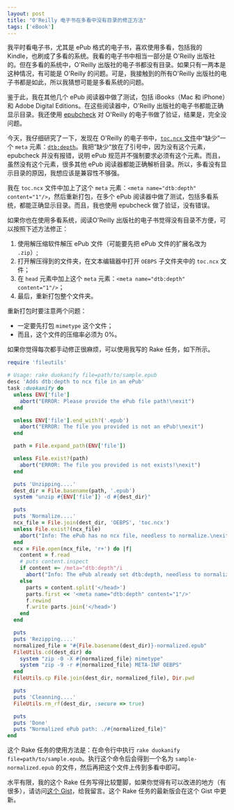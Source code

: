 ```yaml
---
layout: post
title: "O'Reilly 电子书在多看中没有目录的修正方法"
tags: ['eBook']
---
```


我平时看电子书，尤其是 ePub 格式的电子书，喜欢使用多看，包括我的 Kindle，也刷成了多看的系统。我看的电子书中相当一部分是 O'Reilly 出版社的。但在多看的系统中，O'Reilly 出版社的电子书都没有目录。如果只有一两本是这种情况，有可能是 O'Reilly 的问题。可是，我接触到的所有O'Reilly 出版社的电子书都是如此，所以我猜想可能是多看系统的问题。

鉴于此，我在其他几个 ePub 阅读器中做了测试，包括 iBooks（Mac 和 iPhone）和 Adobe Digital Editions。在这些阅读器中，O'Reilly 出版社的电子书都能正确显示目录。我还使用 [epubcheck](https://github.com/idpf/epubcheck) 对 O'Reilly 的电子书做了验证，结果是，完全没问题。

今天，我仔细研究了一下，发现在 O'Reilly 的电子书中，[`toc.ncx` 文件](http://www.idpf.org/epub/20/spec/OPF_2.0.1_draft.htm#Section2.4.1)中“缺少”一个 `meta` 元素：[`dtb:depth`](http://www.niso.org/workrooms/daisy/Z39-86-2005.html#li_406)。我把”缺少“放在了引号中，因为没有这个元素，epubcheck 并没有报错，说明 ePub 规范并不强制要求必须有这个元素。而且，虽然没有这个元素，很多其他 ePub 阅读器都能正确解析目录。所以，多看没有显示目录的原因，我想应该是兼容性不够强。

我在 `toc.ncx` 文件中加上了这个 `meta` 元素：`<meta name="dtb:depth" content="1"/>`，然后重新打包，在多个 ePub 阅读器中做了测试，包括多看系统，都能正确显示目录。而且，我也使用 epubcheck 做了验证，没有错误。

如果你也在使用多看系统，阅读O'Reilly 出版社的电子书觉得没有目录不方便，可以按照下述方法修正：

1. 使用解压缩软件解压 ePub 文件（可能要先把 ePub 文件的扩展名改为 `.zip`）;
2. 打开解压得到的文件夹，在文本编辑器中打开 `OEBPS` 子文件夹中的 `toc.ncx` 文件；
3. 在 `head` 元素中加上这个 `meta` 元素：`<meta name="dtb:depth" content="1"/>`；
4. 最后，重新打包整个文件夹。

重新打包时要注意两个问题：

- 一定要先打包 `mimetype` 这个文件；
- 而且，这个文件的压缩率必须为 0%。

如果你觉得每次都手动修正很麻烦，可以使用我写的 Rake 任务，如下所示。

```ruby
require 'fileutils'

# Usage: rake duokanify file=path/to/sample.epub
desc 'Adds dtb:depth to ncx file in an ePub'
task :duokanify do
  unless ENV['file']
    abort("ERROR: Please provide the ePub file path!\nexit")
  end

  unless ENV['file'].end_with?('.epub')
    abort("ERROR: The file you provided is not an ePub!\nexit")
  end

  path = File.expand_path(ENV['file'])

  unless File.exist?(path)
    abort("ERROR: The file you provided is not exists!\nexit")
  end

  puts 'Unzipping....'
  dest_dir = File.basename(path, '.epub')
  system "unzip #{ENV['file']} -d #{dest_dir}"

  puts
  puts 'Normalize....'
  ncx_file = File.join(dest_dir, 'OEBPS', 'toc.ncx')
  unless File.exist?(ncx_file)
    abort("Info: The ePub has no ncx file, needless to normalize.\nexit")
  end
  ncx = File.open(ncx_file, 'r+') do |f|
    content = f.read
    # puts content.inspect
    if content =~ /meta="dtb:depth"/i
      abort("Info: The ePub already set dtb:depth, needless to normalize.\nexit")
    else
      parts = content.split('</head>')
      parts.first << '<meta name="dtb:depth" content="1"/>'
      f.rewind
      f.write parts.join('</head>')
    end
  end

  puts
  puts 'Rezipping....'
  normalized_file = "#{File.basename(dest_dir)}-normalized.epub"
  FileUtils.cd(dest_dir) do
    system "zip -0 -X #{normalized_file} mimetype"
    system "zip -9 -r #{normalized_file} META-INF OEBPS"
  end
  FileUtils.cp File.join(dest_dir, normalized_file), Dir.pwd

  puts
  puts 'Cleanning....'
  FileUtils.rm_rf(dest_dir, :secure => true)

  puts
  puts 'Done'
  puts "Normalized ePub path: ./#{normalized_file}"
end
```

这个 Rake 任务的使用方法是：在命令行中执行 `rake duokanify file=path/to/sample.epub`。执行这个命令后会得到一个名为 `sample-normalized.epub` 的文件，然后再把这个文件上传到多看中即可。

水平有限，我的这个 Rake 任务写得比较蹩脚，如果你觉得有可以改进的地方（有很多），请访问[这个 Gist](https://gist.github.com/AndorChen/8ebfc5821ceac8884416)，给我留言。这个 Rake 任务的最新版会在这个 Gist 中更新。

